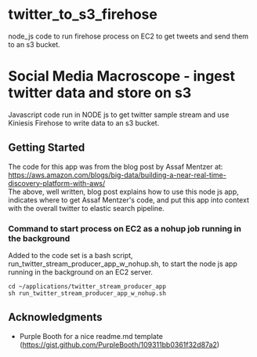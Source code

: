 # twitter_to_s3_firehose
node_js code to run firehose process on EC2 to get tweets and send them to an s3 bucket.
# Social Media Macroscope - ingest twitter data and store on s3

Javascript code run in NODE js to get twitter sample stream and use Kiniesis Firehose to write data to an s3 bucket.

## Getting Started

The code for this app was from the blog post by Assaf Mentzer at: https://aws.amazon.com/blogs/big-data/building-a-near-real-time-discovery-platform-with-aws/  
The above, well written, blog post explains how to use this node js app, indicates where to get Assaf Mentzer's code, and put this app into context with the overall twitter to elastic search pipeline.

### Command to start process on EC2 as a nohup job running in the background

Added to the code set is a bash script, run_twitter_stream_producer_app_w_nohup.sh, to start the node js app running in the background on an EC2 server.

```
cd ~/applications/twitter_stream_producer_app
sh run_twitter_stream_producer_app_w_nohup.sh
```

## Acknowledgments

* Purple Booth for a nice readme.md template (https://gist.github.com/PurpleBooth/109311bb0361f32d87a2)

